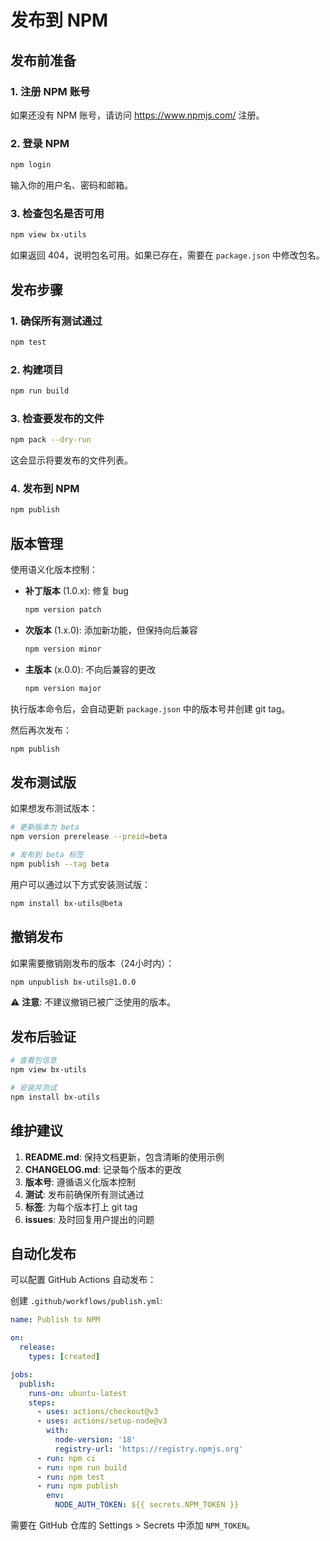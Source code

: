 # 发布到 NPM

## 发布前准备

### 1. 注册 NPM 账号

如果还没有 NPM 账号，请访问 https://www.npmjs.com/ 注册。

### 2. 登录 NPM

```bash
npm login
```

输入你的用户名、密码和邮箱。

### 3. 检查包名是否可用

```bash
npm view bx-utils
```

如果返回 404，说明包名可用。如果已存在，需要在 `package.json` 中修改包名。

## 发布步骤

### 1. 确保所有测试通过

```bash
npm test
```

### 2. 构建项目

```bash
npm run build
```

### 3. 检查要发布的文件

```bash
npm pack --dry-run
```

这会显示将要发布的文件列表。

### 4. 发布到 NPM

```bash
npm publish
```

## 版本管理

使用语义化版本控制：

- **补丁版本** (1.0.x): 修复 bug
  ```bash
  npm version patch
  ```

- **次版本** (1.x.0): 添加新功能，但保持向后兼容
  ```bash
  npm version minor
  ```

- **主版本** (x.0.0): 不向后兼容的更改
  ```bash
  npm version major
  ```

执行版本命令后，会自动更新 `package.json` 中的版本号并创建 git tag。

然后再次发布：
```bash
npm publish
```

## 发布测试版

如果想发布测试版本：

```bash
# 更新版本为 beta
npm version prerelease --preid=beta

# 发布到 beta 标签
npm publish --tag beta
```

用户可以通过以下方式安装测试版：
```bash
npm install bx-utils@beta
```

## 撤销发布

如果需要撤销刚发布的版本（24小时内）：

```bash
npm unpublish bx-utils@1.0.0
```

⚠️ **注意**: 不建议撤销已被广泛使用的版本。

## 发布后验证

```bash
# 查看包信息
npm view bx-utils

# 安装并测试
npm install bx-utils
```

## 维护建议

1. **README.md**: 保持文档更新，包含清晰的使用示例
2. **CHANGELOG.md**: 记录每个版本的更改
3. **版本号**: 遵循语义化版本控制
4. **测试**: 发布前确保所有测试通过
5. **标签**: 为每个版本打上 git tag
6. **issues**: 及时回复用户提出的问题

## 自动化发布

可以配置 GitHub Actions 自动发布：

创建 `.github/workflows/publish.yml`:

```yaml
name: Publish to NPM

on:
  release:
    types: [created]

jobs:
  publish:
    runs-on: ubuntu-latest
    steps:
      - uses: actions/checkout@v3
      - uses: actions/setup-node@v3
        with:
          node-version: '18'
          registry-url: 'https://registry.npmjs.org'
      - run: npm ci
      - run: npm run build
      - run: npm test
      - run: npm publish
        env:
          NODE_AUTH_TOKEN: ${{ secrets.NPM_TOKEN }}
```

需要在 GitHub 仓库的 Settings > Secrets 中添加 `NPM_TOKEN`。

